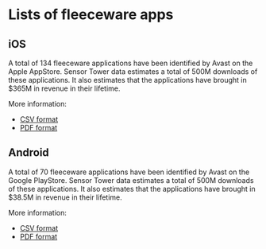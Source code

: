 # Lists of fleeceware apps

## iOS
A total of 134 fleeceware applications have been identified by Avast on the Apple AppStore.
Sensor Tower data estimates a total of 500M downloads of these applications. It also estimates that the applications have brought in $365M in revenue in their lifetime.

More information:
* [CSV format](https://github.com/avast/ioc/blob/014fc5ae871b6123bff46eb2427a6b7fe2c06526/Fleeceware/Fleeceware%20Subscription%20Apps%20on%20AppStore%20as%20of%2023-03-2021.csv)
* [PDF format](https://github.com/avast/ioc/blob/014fc5ae871b6123bff46eb2427a6b7fe2c06526/Fleeceware/Fleeceware%20Subscription%20Apps%20on%20AppStore%20as%20of%2023-03-2021.pdf)

## Android
A total of 70 fleeceware applications have been identified by Avast on the Google PlayStore.
Sensor Tower data estimates a total of 500M downloads of these applications. It also estimates that the applications have brought in $38.5M in revenue in their lifetime.

More information:
* [CSV format](https://github.com/avast/ioc/blob/9fd36b0e399e39c75bed76cb0b7e419e78b43df9/Fleeceware/Fleeceware%20Subscription%20Apps%20on%20PlayStore%20as%20of%2023-03-2021.csv)
* [PDF format](https://github.com/avast/ioc/blob/9fd36b0e399e39c75bed76cb0b7e419e78b43df9/Fleeceware/Fleeceware%20Subscription%20Apps%20on%20PlayStore%20as%20of%2023-03-2021.pdf)